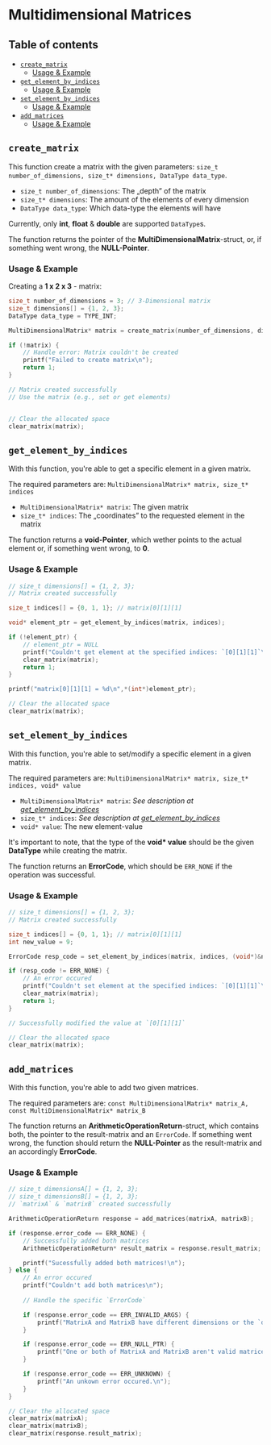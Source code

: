 <h1>Multidimensional Matrices</h1>

<h2>Table of contents</h2>

- [`create_matrix`](#create_matrix)
  - [Usage \& Example](#usage--example)
- [`get_element_by_indices`](#get_element_by_indices)
  - [Usage \& Example](#usage--example-1)
- [`set_element_by_indices`](#set_element_by_indices)
  - [Usage \& Example](#usage--example-2)
- [`add_matrices`](#add_matrices)
  - [Usage \& Example](#usage--example-3)


## `create_matrix`

This function create a matrix with the given parameters: `size_t number_of_dimensions, size_t* dimensions, DataType data_type`.

- `size_t number_of_dimensions`: The „depth” of the matrix
- `size_t* dimensions`: The amount of the elements of every dimension
- `DataType data_type`: Which data-type the elements will have


Currently, only __int__, __float__ & __double__ are supported `DataType`s.

The function returns the pointer of the __MultiDimensionalMatrix__-struct, or, if something went wrong, the __NULL-Pointer__.

### Usage & Example

Creating a __1 x 2 x 3__ - matrix:

```C
size_t number_of_dimensions = 3; // 3-Dimensional matrix
size_t dimensions[] = {1, 2, 3};
DataType data_type = TYPE_INT;

MultiDimensionalMatrix* matrix = create_matrix(number_of_dimensions, dimensions, data_type);

if (!matrix) {
    // Handle error: Matrix couldn't be created
    printf("Failed to create matrix\n");
    return 1;
}

// Matrix created successfully
// Use the matrix (e.g., set or get elements)


// Clear the allocated space
clear_matrix(matrix); 
```


## `get_element_by_indices`

With this function, you're able to get a specific element in a given matrix.

The required parameters are: `MultiDimensionalMatrix* matrix, size_t* indices`

- `MultiDimensionalMatrix* matrix`: The given matrix
- `size_t* indices`: The „coordinates” to the requested element in the matrix

The function returns a __void-Pointer__, which wether points to the actual element or, if something went wrong, to __0__.

### Usage & Example

```C
// size_t dimensions[] = {1, 2, 3};
// Matrix created successfully

size_t indices[] = {0, 1, 1}; // matrix[0][1][1]

void* element_ptr = get_element_by_indices(matrix, indices);

if (!element_ptr) {
    // element_ptr = NULL
    printf("Couldn't get element at the specified indices: `[0][1][1]`\n");
    clear_matrix(matrix); 
    return 1;
}

printf("matrix[0][1][1] = %d\n",*(int*)element_ptr);

// Clear the allocated space
clear_matrix(matrix); 
```


## `set_element_by_indices`

With this function, you're able to set/modify a specific element in a given matrix.

The required parameters are: `MultiDimensionalMatrix* matrix, size_t* indices, void* value`

- `MultiDimensionalMatrix* matrix`: *See description at [get_element_by_indices](#get_element_by_indices)*
- `size_t* indices`: *See description at [get_element_by_indices](#get_element_by_indices)*
- `void* value`: The new element-value


It's important to note, that the type of the __void* value__ should be the given __DataType__ while creating the matrix.

The function returns an __ErrorCode__, which should be `ERR_NONE` if the operation was successful.


### Usage & Example

```C
// size_t dimensions[] = {1, 2, 3};
// Matrix created successfully

size_t indices[] = {0, 1, 1}; // matrix[0][1][1]
int new_value = 9;

ErrorCode resp_code = set_element_by_indices(matrix, indices, (void*)&new_value);

if (resp_code != ERR_NONE) {
    // An error occured
    printf("Couldn't set element at the specified indices: `[0][1][1]`\n");
    clear_matrix(matrix); 
    return 1;
}

// Successfully modified the value at `[0][1][1]`

// Clear the allocated space
clear_matrix(matrix); 
```


## `add_matrices`

With this function, you're able to add two given matrices.

The required parameters are: `const MultiDimensionalMatrix* matrix_A, const MultiDimensionalMatrix* matrix_B`

The function returns an __ArithmeticOperationReturn__-struct, which contains both, the pointer to the result-matrix and an `ErrorCode`.
If something went wrong, the function should return the __NULL-Pointer__ as the result-matrix and an accordingly __ErrorCode__.


### Usage & Example

```C
// size_t dimensionsA[] = {1, 2, 3};
// size_t dimensionsB[] = {1, 2, 3};
// `matrixA` & `matrixB` created successfully

ArithmeticOperationReturn response = add_matrices(matrixA, matrixB);

if (response.error_code == ERR_NONE) {
    // Successfully added both matrices
    ArithmeticOperationReturn* result_matrix = response.result_matrix;

    printf("Sucessfully added both matrices!\n");
} else {
    // An error occured
    printf("Couldn't add both matrices\n");
    
    // Handle the specific `ErrorCode`

    if (response.error_code == ERR_INVALID_ARGS) {
        printf("MatrixA and MatrixB have different dimensions or the `data_type` of MatrixA and MatrixB are not the same!\n");
    }

    if (response.error_code == ERR_NULL_PTR) {
        printf("One or both of MatrixA and MatrixB aren't valid matrices.\n");
    }

    if (response.error_code == ERR_UNKNOWN) {
        printf("An unkown error occured.\n");
    }
}

// Clear the allocated space
clear_matrix(matrixA); 
clear_matrix(matrixB);
clear_matrix(response.result_matrix);
```